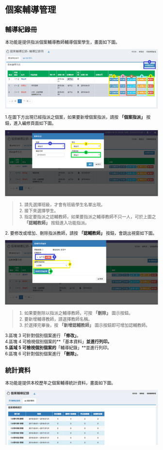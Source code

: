 # 個案輔導管理

## 輔導紀錄冊

本功能是提供指派個案輔導教師輔導個案學生，畫面如下圖。

![](../.gitbook/assets/counseling_register.png)

1.在圖下方出現已經指派之個案，如果要新增個案指派，請按 **「個案指派」** 按鈕，進入編修頁面如下圖。

![](<../.gitbook/assets/counseling_register2 (1).png>)

> 1. 請先選擇班級，才會有班級學生名單出現。
> 2. 接下來選擇學生。
> 3. 指定要指派之認輔教師，如果要指派之輔導教師不只一人，可於上圖之 **「認輔教師」** 按鈕進入功能指派。

2\. 要修改或增加、刪除指派教師，請按 **「認輔教師」** 按鈕，會跳出視窗如下圖。

![](../.gitbook/assets/counseling_register3.png)

> 1. 如果要刪除以指派之輔導教師，可按 **「刪除」** 圖示按鈕。
> 2. 要新增輔導教師，請選擇教師名稱。
> 3. 於選擇完畢後，按 **「新增認輔教師」** 圖示按鈕即可增加認輔教師。

3.區塊 3 可針對個別個案進行 **「修改」**。\
4.區塊 4 可檢視個別個案的**「基本資料」**並進行列印。\
5.區域 5 可檢視個別個案的**「輔導紀錄」**並進行列印。\
6.區塊 6 可針對個別個案進行 **「刪除」**。

## 統計資料

本功能是提供本校歷年之個案輔導統計資料，畫面如下圖。

![](../.gitbook/assets/counseling_register4.png)
